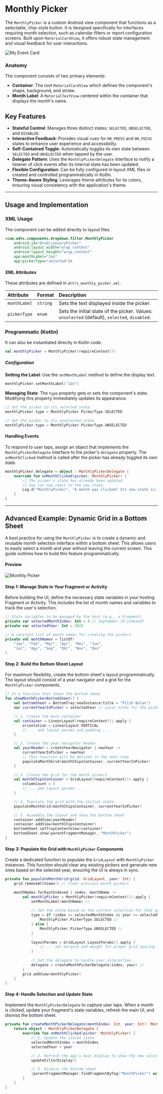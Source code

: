 # Monthly Picker
The `MonthlyPicker` is a custom Android view component that functions as a selectable, chip-style button. It is designed specifically for interfaces requiring month selection, such as calendar filters or report configuration screens. Built upon `MaterialCardView`, it offers robust state management and visual feedback for user interactions.

![My Event Card](https://res.cloudinary.com/fauzanspratama/image/upload/v1759223877/Monthly_Picker_vzp76f.png)

### Anatomy
The component consists of two primary elements:
- **Container**: The root `MaterialCardView` which defines the component's shape, background, and stroke.
- **Month Label**: A `MaterialTextView` centered within the container that displays the month's name.

## Key Features
- **Stateful Control**: Manages three distinct states: `SELECTED`, `UNSELECTED`, and `DISABLED`.
- **Interactive Feedback**: Provides visual cues for `ON_PRESS` and `ON_FOCUS` states to enhance user experience and accessibility.
- **Self-Contained Toggle**: Automatically toggles its own state between `SELECTED` and `UNSELECTED` when tapped by the user.
- **Delegate Pattern**: Uses the `MonthlyPickerDelegate` interface to notify a listener of click events after its internal state has been updated.
- **Flexible Configuration**: Can be fully configured in layout XML files or created and controlled programmatically in Kotlin.
- **Theme-Aware Styling**: Leverages theme attributes for its colors, ensuring visual consistency with the application's theme.

---

## Usage and Implementation

### XML Usage
The component can be added directly to layout files.

```XML
<com.edts.components.dropdown.filter.MonthlyPicker
    android:id="@+id/januaryPicker"
    android:layout_width="wrap_content"
    android:layout_height="wrap_content"
    app:monthLabel="Jan"
    app:pickerType="selected"/>
```

#### XML Attributes
These attributes are defined in `attrs_monthly_picker.xml`.

| Attribute | Format | Description |
| :--- | :--- | :--- |
| `monthLabel` | `string` | Sets the text displayed inside the picker. |
| `pickerType` | `enum` | Sets the initial state of the picker. Values: `unselected` (default), `selected`, `disabled`. |

### Programmatic (Kotlin)
It can also be instantiated directly in Kotlin code.

```Kotlin
val monthlyPicker = MonthlyPicker(requireContext())
```

##### Configuration
**Setting the Label**: Use the `setMonthLabel` method to define the display text.
```Kotlin
monthlyPicker.setMonthLabel("Jan")
```

**Managing State**: The `type` property gets or sets the component's state. Modifying this property immediately updates its appearance.
```Kotlin
// Set the picker to its selected state
monthlyPicker.type = MonthlyPicker.PickerType.SELECTED

// Set the picker to its unselected state
monthlyPicker.type = MonthlyPicker.PickerType.UNSELECTED
```

#### Handling Events
To respond to user taps, assign an object that implements the `MonthlyPickerDelegate` interface to the picker's `delegate` property. The `onMonthClicked` method is called after the picker has already toggled its own state.

```Kotlin
monthlyPicker.delegate = object : MonthlyPickerDelegate {
    override fun onMonthClicked(picker: MonthlyPicker) {
        // The picker's state has already been updated.
        // You can now react to the new state.
        Log.d("MonthlyPicker", "A month was clicked! Its new state is: ${picker.type}")
    }
}
```

---
## Advanced Example: Dynamic Grid in a Bottom Sheet
A best practice for using the `MonthlyPicker` is to create a dynamic and reusable month selection interface within a bottom sheet. This allows users to easily select a month and year without leaving the current screen. This guide outlines how to build this feature programmatically.

#### Preview
![Monthly Picker](https://res.cloudinary.com/fauzanspratama/image/upload/c_scale,w_512/v1759226356/Monthly_Picker_emkoi0.gif)

#### Step 1: Manage State in Your Fragment or Activity
Before building the UI, define the necessary state variables in your hosting Fragment or Activity. This includes the list of month names and variables to track the user's selection.

```Kotlin
// State variables to be managed by the host (e.g., a Fragment)
private var selectedMonthIndex: Int = 8 // September (0-indexed)
private var selectedYear: Int = 2025

// A constant list of month names for creating the pickers
private val monthNames = listOf(
    "Jan", "Feb", "Mar", "Apr", "Mei", "Jun",
    "Jul", "Agu", "Sep", "Okt", "Nov", "Des"
)
```

#### Step 2: Build the Bottom Sheet Layout
For maximum flexibility, create the bottom sheet's layout programmatically. The layout should consist of a year navigator and a grid for the `MonthlyPicker` components.

```Kotlin
// In a function that shows the bottom sheet
fun showMonthPickerBottomSheet() {
    val bottomSheet = BottomTray.newInstance(title = "Pilih Bulan")
    var currentYearInPicker = selectedYear // Local state for the picker UI

    // 1. Create the main container
    val container = LinearLayout(requireContext()).apply {
        orientation = LinearLayout.VERTICAL
        // ... add layout params and padding ...
    }

    // 2. Create the year navigator header
    val yearHeader = createYearNavigator { newYear ->
        currentYearInPicker = newYear
        // This function will be defined in the next step
        populateMonthGrid(monthChipsContainer, currentYearInPicker)
    }

    // 3. Create the grid for the month pickers
    val monthChipsContainer = GridLayout(requireContext()).apply {
        columnCount = 3
        // ... add layout params ...
    }

    // 4. Populate the grid with the initial state
    populateMonthGrid(monthChipsContainer, currentYearInPicker)

    // 5. Assemble the layout and show the bottom sheet
    container.addView(yearHeader)
    container.addView(monthChipsContainer)
    bottomSheet.setTrayContentView(container)
    bottomSheet.show(parentFragmentManager, "MonthPicker")
}
```

#### Step 3: Populate the Grid with `MonthlyPicker` Components
Create a dedicated function to populate the `GridLayout` with `MonthlyPicker` instances. This function should clear any existing pickers and generate new ones based on the selected year, ensuring the UI is always in sync.

```Kotlin
private fun populateMonthGrid(grid: GridLayout, year: Int) {
    grid.removeAllViews() // Clear previous month pickers

    monthNames.forEachIndexed { index, monthName ->
        val monthlyPicker = MonthlyPicker(requireContext()).apply {
            setMonthLabel(monthName) //
            
            // Set the state based on the current selection for that year
            type = if (index == selectedMonthIndex && year == selectedYear) {
                MonthlyPicker.PickerType.SELECTED //
            } else {
                MonthlyPicker.PickerType.UNSELECTED //
            }
            
            layoutParams = GridLayout.LayoutParams().apply {
                // ... set margins and weight for proper grid spacing ...
            }
            
            // Set the delegate to handle user interaction
            delegate = createMonthPickerDelegate(index, year) //
        }
        grid.addView(monthlyPicker)
    }
}
```

#### Step 4: Handle Selection and Update State
Implement the `MonthlyPickerDelegate` to capture user taps. When a month is clicked, update your fragment's state variables, refresh the main UI, and dismiss the bottom sheet.

```Kotlin
private fun createMonthPickerDelegate(monthIndex: Int, year: Int): MonthlyPickerDelegate {
    return object : MonthlyPickerDelegate {
        override fun onMonthClicked(picker: MonthlyPicker) {
            // 1. Update the stored state
            selectedMonthIndex = monthIndex
            selectedYear = year

            // 2. Refresh the app's main display to show the new selection
            updateFilterDisplay() 

            // 3. Dismiss the bottom sheet
            (parentFragmentManager.findFragmentByTag("MonthPicker") as? BottomTray)?.dismiss()
        }
    }
}
```

